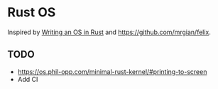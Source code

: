 # Rust OS

Inspired by [Writing an OS in Rust](https://os.phil-opp.com/) and <https://github.com/mrgian/felix>.

## TODO

- <https://os.phil-opp.com/minimal-rust-kernel/#printing-to-screen>
- Add CI
